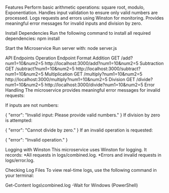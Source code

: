 Features Perform basic arithmetic operations: square root, modulo, Exponentiation. Handles input validation to ensure only valid numbers are processed. Logs requests and errors using Winston for monitoring. Provides meaningful error messages for invalid inputs and division by zero.

Install Dependencies Run the following command to install all required dependencies:
npm install

Start the Microservice Run server with:
node server.js

API Endpoints Operation Endpoint Format Addition GET /add?num1=10&num2=5 http://localhost:3000/add?num1=10&num2=5 Subtraction GET /subtract?num1=10&num2=5 http://localhost:3000/subtract?num1=10&num2=5 Multiplication GET /multiply?num1=10&num2=5 http://localhost:3000/multiply?num1=10&num2=5 Division GET /divide?num1=10&num2=5 http://localhost:3000/divide?num1=10&num2=5 Error Handling The microservice provides meaningful error messages for invalid requests:

If inputs are not numbers:

{ "error": "Invalid input: Please provide valid numbers." } If division by zero is attempted:

{ "error": "Cannot divide by zero." } If an invalid operation is requested:

{ "error": "Invalid operation." }

Logging with Winston This microservice uses Winston for logging. It records: *All requests in logs/combined.log. *Errors and invalid requests in logs/error.log.

Checking Log Files To view real-time logs, use the following command in your terminal:

Get-Content logs\combined.log -Wait for Windows (PowerShell)
